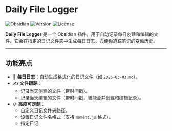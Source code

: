 # Daily File Logger

![Obsidian](https://img.shields.io/badge/Obsidian-Plugin-blueviolet) ![Version](https://img.shields.io/badge/Version-1.0.0-brightgreen) ![License](https://img.shields.io/badge/License-MIT-green)

**Daily File Logger** 是一个 Obsidian 插件，用于自动记录每日创建和编辑的文件。它会在指定的日记文件夹中生成每日日志，方便你追踪笔记的变动历史。

---

## 功能亮点

- 📅 **每日日志**：自动生成格式化的日记文件（如 `2025-03-03.md`）。
- ✍️ **文件跟踪**：
  - 记录当天创建的文件（带时间戳）。
  - 记录当天编辑的文件（带时间戳，智能合并创建和编辑记录）。
- ⚙️ **高度可定制**：
  - 自定义日记文件夹路径。
  - 设置日记文件名格式（支持 `moment.js` 格式）。
  - 指定日记
